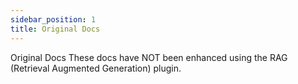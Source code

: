 ```yaml
---
sidebar_position: 1
title: Original Docs
---
```


Original Docs
These docs have NOT been enhanced using the RAG (Retrieval Augmented Generation) plugin.
